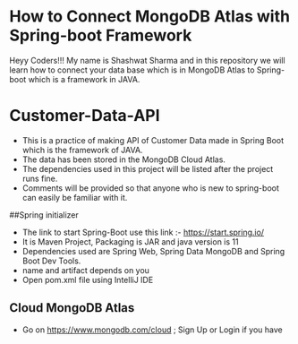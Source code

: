 # How to Connect MongoDB Atlas with Spring-boot Framework

Heyy Coders!!! My name is Shashwat Sharma and in this repository we will learn how to connect your data base which is in MongoDB Atlas to Spring-boot which is a framework in JAVA.


# Customer-Data-API

- This is a practice of making API of Customer Data made in Spring Boot which is the framework of JAVA. 
- The data has been stored in the MongoDB Cloud Atlas.
- The dependencies used in this project will be listed after the project runs fine.
- Comments will be provided so that anyone who is new to spring-boot can easily be familiar with it.

##Spring initializer

- The link to start Spring-Boot use this link :- https://start.spring.io/
- It is Maven Project, Packaging is JAR and java version is 11
- Dependencies used are Spring Web, Spring Data MongoDB and Spring Boot Dev Tools.
- name and artifact depends on you
- Open pom.xml file using IntelliJ IDE

## Cloud MongoDB Atlas

- Go on https://www.mongodb.com/cloud ; Sign Up or Login if you have 
